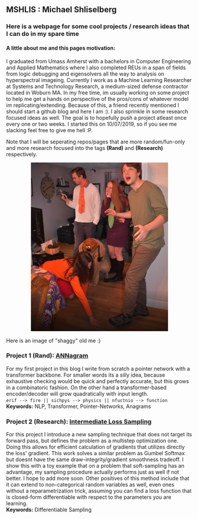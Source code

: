 ## MSHLIS : Michael Shliselberg
### Here is a webpage for some cool projects / research ideas that I can do in my spare time

#### A little about me and this pages motivation:
I graduated from Umass Amherst with a bachelors in Computer Engineering and Applied Mathematics where I also completed REUs in a span of fields from logic debugging and eigensolvers all the way to analysis on hyperspectral imageing. Currently I work as a Machine Learning Researcher at Systems and Technology Research, a medium-sized defense contractor located in Woburn MA. In my free time, im usually working on some project to help me get a hands on perspective of the pros/cons of whatever model im replicating/extending. Because of this, a friend recently mentioned I should start a github blog and here I am :). I also sprinkle in some research focused ideas as well. The goal is to hopefully push a project atleast once every one or two weeks. I started this on 10/07/2019, so if you see me slacking feel free to give me hell :P. 

Note that I will be seperating repos/pages that are more random/fun-only and more research focused into the tags **(Rand)** and **(Research)** respectively.

<p align="center">
  <img src="./im_shaggy.png">
</p>  
Here is an image of "shaggy" old me :)

### Project 1 (Rand): [ANNagram](https://mshlis.github.io/ANNagram/)
For my first project in this blog I write from scratch a pointer network with a transformer backbone. For smaller words its a silly idea, because exhaustive checking would be quick and perfectly accurate, but this grows in a combinatoric fashion. On the other hand a transformer-based encoder/decoder will grow quadratically with input length.  
`erif --> fire || sichpys --> physics || nfuctnio --> function`       
**Keywords:** NLP, Transformer, Pointer-Networks, Anagrams

### Project 2 (Research): [Intermediate Loss Sampling](https://mshlis.github.io/ILSampling)  
For this project I introduce a new sampling technique that does not target its forward pass, but defines the problem as a multistep optimization one. Doing this allows for efficient calculation of gradients that utilizes directly the loss' gradient. This work solves a similar problem as Gumbel Softmax but doesnt have the same draw-integrity/gradient smoothness tradeoff. I show this with a toy example that on a problem that soft-sampling has an advantage, my sampling procedure actually performs just as well if not better. I hope to add more soon. Other positives of this method include that it can extend to non-categorical random variables as well, even ones without a reparametrization trick, assuming you can find a loss function that is closed-form differentiable with respect to the parameters you are learning.          
**Keywords:** Differentiable Sampling

